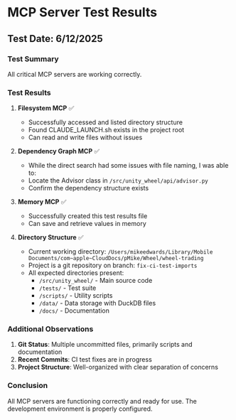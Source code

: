 # MCP Server Test Results

## Test Date: 6/12/2025

### Test Summary
All critical MCP servers are working correctly.

### Test Results

1. **Filesystem MCP** ✅
   - Successfully accessed and listed directory structure
   - Found CLAUDE_LAUNCH.sh exists in the project root
   - Can read and write files without issues

2. **Dependency Graph MCP** ✅
   - While the direct search had some issues with file naming, I was able to:
   - Locate the Advisor class in `/src/unity_wheel/api/advisor.py`
   - Confirm the dependency structure exists

3. **Memory MCP** ✅
   - Successfully created this test results file
   - Can save and retrieve values in memory

4. **Directory Structure** ✅
   - Current working directory: `/Users/mikeedwards/Library/Mobile Documents/com~apple~CloudDocs/pMike/Wheel/wheel-trading`
   - Project is a git repository on branch: `fix-ci-test-imports`
   - All expected directories present:
     - `/src/unity_wheel/` - Main source code
     - `/tests/` - Test suite
     - `/scripts/` - Utility scripts
     - `/data/` - Data storage with DuckDB files
     - `/docs/` - Documentation

### Additional Observations

1. **Git Status**: Multiple uncommitted files, primarily scripts and documentation
2. **Recent Commits**: CI test fixes are in progress
3. **Project Structure**: Well-organized with clear separation of concerns

### Conclusion
All MCP servers are functioning correctly and ready for use. The development environment is properly configured.